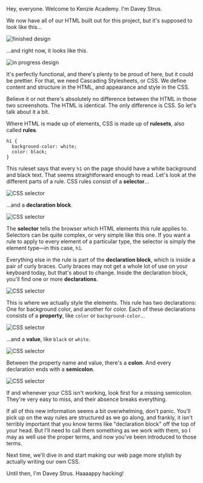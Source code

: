 Hey, everyone. Welcome to Kenzie Academy. I'm Davey Strus.

We now have all of our HTML built out for this project, but it's supposed to look like this...

![finished design](https://cdn.jsdelivr.net/gh/dstrus/lesson-transcripts/assets/bard-screenshot.png)

...and right now, it looks like this.

![in progress design](https://cdn.jsdelivr.net/gh/dstrus/lesson-transcripts/assets/bard-progress.png)

It's perfectly functional, and there's plenty to be proud of here, but it could be prettier. For that, we need Cascading Stylesheets, or CSS. We define content and structure in the HTML, and appearance and style in the CSS.

Believe it or not there's absolutely no difference between the HTML in those two screenshots. The HTML is identical. The only difference is CSS. So let's talk about it a bit.

Where HTML is made up of elements, CSS is made up of **rulesets**, also called **rules**.

```
h1 {
  background-color: white;
  color: black;
}
```

This ruleset says that every `h1` on the page should have a white background and black text. That seems straightforward enough to read. Let's look at the different parts of a rule. CSS rules consist of a **selector**...

![CSS selector](https://cdn.jsdelivr.net/gh/dstrus/lesson-transcripts/assets/css-selector.png)

...and a **declaration block**.

![CSS selector](https://cdn.jsdelivr.net/gh/dstrus/lesson-transcripts/assets/css-declaration-block.png)

The **selector** tells the browser which HTML elements this rule applies to. Selectors can be quite complex, or very simple like this one. If you want a rule to apply to every element of a particular type, the selector is simply the element type&mdash;in this case, `h1`.

Everything else in the rule is part of the **declaration block**, which is inside a pair of curly braces. Curly braces may not get a whole lot of use on your keyboard today, but that's about to change. Inside the declaration block, you'll find one or more **declarations**.

![CSS selector](https://cdn.jsdelivr.net/gh/dstrus/lesson-transcripts/assets/css-declaration.png)

This is where we actually style the elements. This rule has two declarations: One for background color, and another for color. Each of these declarations consists of a **property**, like `color` or `background-color`...

![CSS selector](https://cdn.jsdelivr.net/gh/dstrus/lesson-transcripts/assets/css-property.png)

...and a **value**, like `black` or `white`.

![CSS selector](https://cdn.jsdelivr.net/gh/dstrus/lesson-transcripts/assets/css-value.png)

Between the property name and value, there's a **colon**. And every declaration ends with a **semicolon**.

![CSS selector](https://cdn.jsdelivr.net/gh/dstrus/lesson-transcripts/assets/css-semicolon.png)

If and whenever your CSS isn't working, look first for a missing semicolon. They're very easy to miss, and their absence breaks everything.

If all of this new information seems a bit overwhelming, don't panic. You'll pick up on the way rules are structured as we go along, and frankly, it isn't terribly important that you know terms like "declaration block" off the top of your head. But I'll need to call them something as we work with them, so I may as well use the proper terms, and now you've been introduced to those terms.

Next time, we'll dive in and start making our web page more stylish by actually writing our own CSS.

Until then, I'm Davey Strus. Haaaappy hacking!
